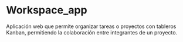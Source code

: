 # Workspace_app

Aplicación web que permite organizar tareas o proyectos con tableros Kanban, permitiendo la colaboración entre integrantes de un proyecto.